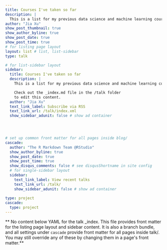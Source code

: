```yaml
---
title: Courses I've taken so far
description: |
  This is a list for my previous data science and machine learning courses which helped me develop the mindset to work like a data scientist / data analyst, and follow a methodology to tackle different types of data science problems. 
author: "Jia Xu"
show_post_thumbnail: true
show_author_byline: true
show_post_date: true
show_post_time: true
# for listing page layout
layout: list # list, list-sidebar
type: talk

# for list-sidebar layout
sidebar: 
  title: Courses I've taken so far
  description: |
    This is a list for my previous data science and machine learning courses which helped me develop the mindset to work like a data scientist / data analyst, and follow a methodology to tackle different types of data science problems. 

    Check out the _index.md file in the /talk folder 
    to edit this content. 
  author: "Jia Xu"
  text_link_label: Subscribe via RSS
  text_link_url: /talk/index.xml
  show_sidebar_adunit: false # show ad container



  
# set up common front matter for all pages inside blog/
cascade:
  author: "The R Markdown Team @RStudio"
  show_author_byline: true
  show_post_date: true
  show_post_time: true
  show_disqus_comments: false # see disqusShortname in site config
  # for single-sidebar layout
  sidebar:
    text_link_label: View recent talks
    text_link_url: /talk/
    show_sidebar_adunit: false # show ad container
  
type: project
cascade:
  type: project
---
```


** No content below YAML for the talk _index. This file provides front matter for the listing page layout and sidebar content. It is also a branch bundle, and all settings under `cascade` provide front matter for all pages inside talk/. You may still override any of these by changing them in a page's front matter.**
